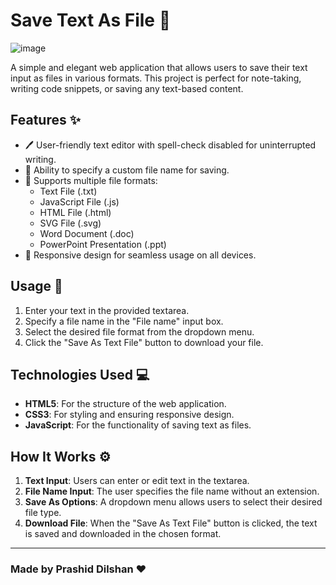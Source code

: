 # Save Text As File 📝


![image](https://github.com/user-attachments/assets/b6020cd4-bdc4-4780-965a-452ccf92364f)


A simple and elegant web application that allows users to save their text input as files in various formats. This project is perfect for note-taking, writing code snippets, or saving any text-based content.

## Features ✨
- 🖊️ User-friendly text editor with spell-check disabled for uninterrupted writing.
- 📝 Ability to specify a custom file name for saving.
- 📂 Supports multiple file formats:
  - Text File (.txt)
  - JavaScript File (.js)
  - HTML File (.html)
  - SVG File (.svg)
  - Word Document (.doc)
  - PowerPoint Presentation (.ppt)
- 📱 Responsive design for seamless usage on all devices.


## Usage 🚀
1. Enter your text in the provided textarea.
2. Specify a file name in the "File name" input box.
3. Select the desired file format from the dropdown menu.
4. Click the "Save As Text File" button to download your file.

## Technologies Used 💻
- **HTML5**: For the structure of the web application.
- **CSS3**: For styling and ensuring responsive design.
- **JavaScript**: For the functionality of saving text as files.

## How It Works ⚙️
1. **Text Input**: Users can enter or edit text in the textarea.
2. **File Name Input**: The user specifies the file name without an extension.
3. **Save As Options**: A dropdown menu allows users to select their desired file type.
4. **Download File**: When the "Save As Text File" button is clicked, the text is saved and downloaded in the chosen format.

---

### Made by **Prashid Dilshan** ❤️

